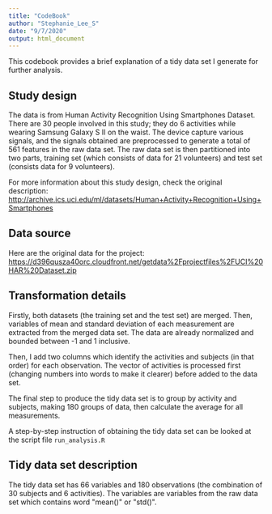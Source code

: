```yaml
---
title: "CodeBook"
author: "Stephanie_Lee_S"
date: "9/7/2020"
output: html_document
---
```


This codebook provides a brief explanation of a tidy data set I generate for further analysis.

## Study design
The data is from Human Activity Recognition Using Smartphones Dataset. There are 30 people involved in this study; they do 6 activities while wearing Samsung Galaxy S II on the waist. The device capture various signals, and the signals obtained are preprocessed to generate a total of 561 features in the raw data set. The raw data set is then partitioned into two parts, training set (which consists of data for 21 volunteers) and test set (consists data for 9 volunteers).

For more information about this study design, check the original description: <http://archive.ics.uci.edu/ml/datasets/Human+Activity+Recognition+Using+Smartphones>

## Data source
Here are the original data for the project: <https://d396qusza40orc.cloudfront.net/getdata%2Fprojectfiles%2FUCI%20HAR%20Dataset.zip>

## Transformation details
Firstly, both datasets (the training set and the test set) are merged. Then, variables of mean and standard deviation of each measurement are extracted from the merged data set. The data are already normalized and bounded between -1 and 1 inclusive. 

Then, I add two columns which identify the activities and subjects (in that order) for each observation. The vector of activities is processed first (changing numbers into words to make it clearer) before added to the data set. 

The final step to produce the tidy data set is to group by activity and subjects, making 180 groups of data, then calculate the average for all measurements. 

A step-by-step instruction of obtaining the tidy data set can be looked at the script file `run_analysis.R`

## Tidy data set description
The tidy data set has 66 variables and 180 observations (the combination of 30 subjects and 6 activities). The variables are variables from the raw data set which contains word "mean()" or "std()".